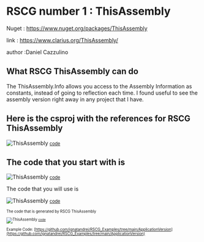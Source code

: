 
# RSCG number 1 : ThisAssembly

Nuget :
    https://www.nuget.org/packages/ThisAssembly


link : https://www.clarius.org/ThisAssembly/ 


author :Daniel Cazzulino


## What RSCG ThisAssembly can do

The ThisAssembly.Info allows you access to the Assembly Information as constants, instead of going to reflection each time. I found useful to see the assembly version right away in any project that I have.

## Here is the csproj with the references for RSCG ThisAssembly

![ThisAssembly](http://ignatandrei.github.io/RSCG_Examples/images/ThisAssembly/The.csproj.png)
<small>
[code](http://ignatandrei.github.io/RSCG_Examples/images/ThisAssembly/The.csproj)
</small>


## The code that you start with is 


![ThisAssembly](http://ignatandrei.github.io/RSCG_Examples/images/ThisAssembly/ExistingCode.cs.png)
<small>
[code](http://ignatandrei.github.io/RSCG_Examples/images/ThisAssembly/ExistingCode.cs)
</small>

The code that you will use is

![ThisAssembly](http://ignatandrei.github.io/RSCG_Examples/images/ThisAssembly/Usage.cs.png)
<small>
[code](http://ignatandrei.github.io/RSCG_Examples/images/ThisAssembly/Usage.cs)
<small>


The code that is generated by RSCG ThisAssembly

![ThisAssembly](http://ignatandrei.github.io/RSCG_Examples/images/ThisAssembly/GeneratedCode.cs.png)
<small>
[code](http://ignatandrei.github.io/RSCG_Examples/images/ThisAssembly/GeneratedCode.cs)
</small>


Example Code: 
[https://github.com/ignatandrei/RSCG_Examples/tree/main/ApplicationVersion](https://github.com/ignatandrei/RSCG_Examples/tree/main/ApplicationVersion)


